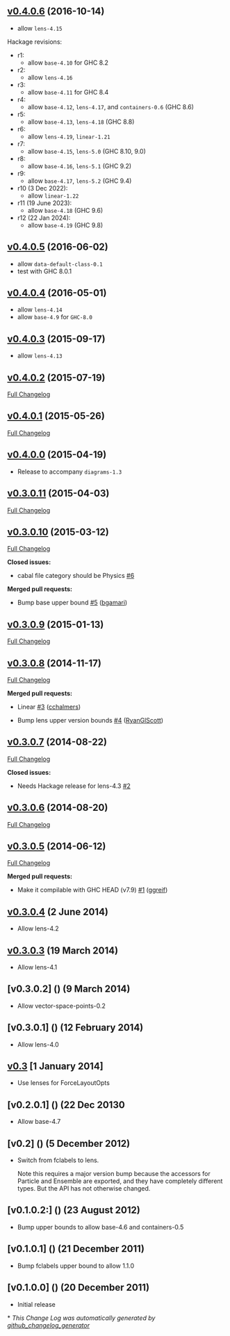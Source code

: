 ## [v0.4.0.6](https://github.com/diagrams/force-layout/tree/v0.4.0.6) (2016-10-14)

- allow `lens-4.15`

Hackage revisions:

- r1:
    - allow `base-4.10` for GHC 8.2
- r2:
    - allow `lens-4.16`
- r3:
    - allow `base-4.11` for GHC 8.4
- r4:
    - allow `base-4.12`, `lens-4.17`, and `containers-0.6` (GHC 8.6)
- r5:
    - allow `base-4.13`, `lens-4.18` (GHC 8.8)
- r6:
    - allow `lens-4.19`, `linear-1.21`
- r7:
    - allow `base-4.15`, `lens-5.0` (GHC 8.10, 9.0)
- r8:
    - allow `base-4.16`, `lens-5.1` (GHC 9.2)
- r9:
    - allow `base-4.17`, `lens-5.2` (GHC 9.4)
- r10 (3 Dec 2022):
    - allow `linear-1.22`
- r11 (19 June 2023):
    - allow `base-4.18` (GHC 9.6)
- r12 (22 Jan 2024):
    - allow `base-4.19` (GHC 9.8)

## [v0.4.0.5](https://github.com/diagrams/force-layout/tree/v0.4.0.5) (2016-06-02)

- allow `data-default-class-0.1`
- test with GHC 8.0.1

## [v0.4.0.4](https://github.com/diagrams/force-layout/tree/v0.4.0.4) (2016-05-01)

- allow `lens-4.14`
- allow `base-4.9` for `GHC-8.0`

## [v0.4.0.3](https://github.com/diagrams/force-layout/tree/v0.4.0.3) (2015-09-17)

  - allow `lens-4.13`

## [v0.4.0.2](https://github.com/diagrams/force-layout/tree/v0.4.0.2) (2015-07-19)

[Full Changelog](https://github.com/diagrams/force-layout/compare/v0.4.0.1...v0.4.0.2)

## [v0.4.0.1](https://github.com/diagrams/force-layout/tree/v0.4.0.1) (2015-05-26)

[Full Changelog](https://github.com/diagrams/force-layout/compare/v0.4.0.0...v0.4.0.1)

## [v0.4.0.0](https://github.com/diagrams/force-layout/tree/v0.4.0.0) (2015-04-19)

* Release to accompany `diagrams-1.3`

## [v0.3.0.11](https://github.com/diagrams/force-layout/tree/v0.3.0.11) (2015-04-03)

[Full Changelog](https://github.com/diagrams/force-layout/compare/v0.3.0.10...v0.3.0.11)

## [v0.3.0.10](https://github.com/diagrams/force-layout/tree/v0.3.0.10) (2015-03-12)

[Full Changelog](https://github.com/diagrams/force-layout/compare/v0.3.0.9...v0.3.0.10)

**Closed issues:**

- cabal file category should be Physics [\#6](https://github.com/diagrams/force-layout/issues/6)

**Merged pull requests:**

- Bump base upper bound [\#5](https://github.com/diagrams/force-layout/pull/5) ([bgamari](https://github.com/bgamari))

## [v0.3.0.9](https://github.com/diagrams/force-layout/tree/v0.3.0.9) (2015-01-13)

[Full Changelog](https://github.com/diagrams/force-layout/compare/v0.3.0.8...v0.3.0.9)

## [v0.3.0.8](https://github.com/diagrams/force-layout/tree/v0.3.0.8) (2014-11-17)

[Full Changelog](https://github.com/diagrams/force-layout/compare/v0.3.0.7...v0.3.0.8)

**Merged pull requests:**

- Linear [\#3](https://github.com/diagrams/force-layout/pull/3) ([cchalmers](https://github.com/cchalmers))

- Bump lens upper version bounds [\#4](https://github.com/diagrams/force-layout/pull/4) ([RyanGlScott](https://github.com/RyanGlScott))

## [v0.3.0.7](https://github.com/diagrams/force-layout/tree/v0.3.0.7) (2014-08-22)

[Full Changelog](https://github.com/diagrams/force-layout/compare/v0.3.0.6...v0.3.0.7)

**Closed issues:**

- Needs Hackage release for lens-4.3 [\#2](https://github.com/diagrams/force-layout/issues/2)

## [v0.3.0.6](https://github.com/diagrams/force-layout/tree/v0.3.0.6) (2014-08-20)

[Full Changelog](https://github.com/diagrams/force-layout/compare/v0.3.0.5...v0.3.0.6)

## [v0.3.0.5](https://github.com/diagrams/force-layout/tree/v0.3.0.5) (2014-06-12)

[Full Changelog](https://github.com/diagrams/force-layout/compare/0_3_0_4...v0.3.0.5)

**Merged pull requests:**

- Make it compilable with GHC HEAD \(v7.9\) [\#1](https://github.com/diagrams/force-layout/pull/1) ([ggreif](https://github.com/ggreif))

## [v0.3.0.4]() (2 June 2014)

  - Allow lens-4.2

## [v0.3.0.3]() (19 March 2014)

  - Allow lens-4.1

## [v0.3.0.2] () (9 March 2014)

  - Allow vector-space-points-0.2

## [v0.3.0.1] () (12 February 2014)

  - Allow lens-4.0

## [v0.3]() [1 January 2014]

  - Use lenses for ForceLayoutOpts

## [v0.2.0.1] () (22 Dec 20130

  - Allow base-4.7

## [v0.2] () (5 December 2012)

  - Switch from fclabels to lens.

    Note this requires a major version bump because the accessors for
    Particle and Ensemble are exported, and they have completely
    different types.  But the API has not otherwise changed.

## [v0.1.0.2:] () (23 August 2012)

  - Bump upper bounds to allow base-4.6 and containers-0.5

## [v0.1.0.1] () (21 December 2011)

  - Bump fclabels upper bound to allow 1.1.0

## [v0.1.0.0] () (20 December 2011)

  - Initial release

\* *This Change Log was automatically generated by [github_changelog_generator](https://github.com/skywinder/Github-Changelog-Generator)*
